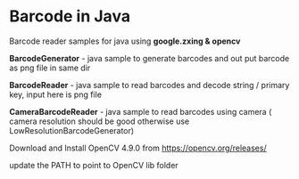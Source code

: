 # Barcode in Java

Barcode reader samples for java using **google.zxing & opencv**

**BarcodeGenerator** - java sample to generate barcodes and out put barcode as png file in same dir

**BarcodeReader** -  java sample to read barcodes and decode string / primary key, input here is png file

**CameraBarcodeReader** - java sample to read barcodes using camera ( camera resolution should be good otherwise use LowResolutionBarcodeGenerator)

Download and Install OpenCV 4.9.0 from https://opencv.org/releases/

update the PATH to point to OpenCV lib folder